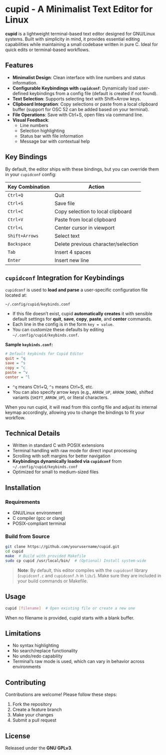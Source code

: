 # cupid - A Minimalist Text Editor for Linux

**cupid** is a lightweight terminal-based text editor designed for GNU/Linux systems. Built with simplicity in mind, it provides essential editing capabilities while maintaining a small codebase written in pure C. Ideal for quick edits or terminal-based workflows.

## Features

- **Minimalist Design**: Clean interface with line numbers and status information.
- **Configurable Keybindings with `cupidconf`**: Dynamically load user-defined keybindings from a config file (default is created if not found).
- **Text Selection**: Supports selecting text with Shift+Arrow keys.
- **Clipboard Integration**: Copy selections or paste from a local clipboard buffer (support for OSC 52 can be added based on your terminal).
- **File Operations**: Save with Ctrl+S, open files via command line.
- **Visual Feedback**:
  - Line numbers
  - Selection highlighting
  - Status bar with file information
  - Message bar with contextual help

## Key Bindings

By default, the editor ships with these bindings, but you can override them in your `cupidconf` config:

| Key Combination | Action                           |
|-----------------|-----------------------------------|
| `Ctrl+Q`        | Quit                              |
| `Ctrl+S`        | Save file                         |
| `Ctrl+C`        | Copy selection to local clipboard |
| `Ctrl+V`        | Paste from local clipboard        |
| `Ctrl+L`        | Center cursor in viewport         |
| `Shift+Arrows`  | Select text                       |
| `Backspace`     | Delete previous character/selection |
| `Tab`           | Insert 4 spaces                   |
| `Enter`         | Insert new line                   |

## `cupidconf` Integration for Keybindings

`cupidconf` is used to **load and parse** a user-specific configuration file located at:
```
~/.config/cupid/keybinds.conf
```
- If this file doesn’t exist, cupid **automatically creates** it with sensible default settings for **quit**, **save**, **copy**, **paste**, and **center** commands.
- Each line in the config is in the form `key = value`.  
- You can customize these defaults by editing `~/.config/cupid/keybinds.conf`.

**Sample `keybinds.conf`:**
```ini
# Default keybinds for Cupid Editor
quit = ^q
save = ^s
copy = ^c
paste = ^v
center = ^l
```
- `^q` means Ctrl+Q, `^s` means Ctrl+S, etc.
- You can also specify arrow keys (e.g., `ARROW_UP`, `ARROW_DOWN`), shifted variants (`SHIFT_ARROW_UP`), or literal characters.

When you run cupid, it will read from this config file and adjust its internal keymap accordingly, allowing you to change the bindings to fit your workflow.

## Technical Details

- Written in standard C with POSIX extensions
- Terminal handling with raw mode for direct input processing
- Scrolling with soft margins for better navigation
- **Keybindings dynamically loaded via `cupidconf`** from `~/.config/cupid/keybinds.conf`
- Optimized for small to medium-sized files

## Installation

### Requirements
- GNU/Linux environment
- C compiler (gcc or clang)
- POSIX-compliant terminal

### Build from Source

```bash
git clone https://github.com/yourusername/cupid.git
cd cupid
make  # Build with provided Makefile
sudo cp cupid /usr/local/bin/  # (Optional) Install system-wide
```

> **Note**: By default, this editor compiles with the `cupidconf` library (`cupidconf.c` and `cupidconf.h` in `lib/`). Make sure they are included in your build commands or Makefile.

## Usage

```bash
cupid [filename]  # Open existing file or create a new one
```

When no filename is provided, cupid starts with a blank buffer.

## Limitations

- No syntax highlighting
- No search/replace functionality
- No undo/redo capability
- Terminal’s raw mode is used, which can vary in behavior across environments

## Contributing

Contributions are welcome! Please follow these steps:
1. Fork the repository
2. Create a feature branch
3. Make your changes
4. Submit a pull request

## License

Released under the **GNU GPLv3**.